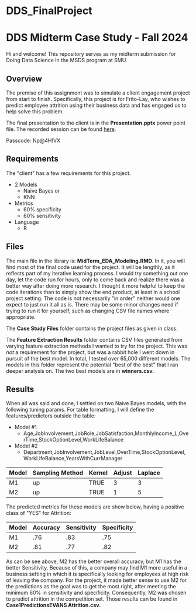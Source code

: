 # DDS_FinalProject

# DDS Midterm Case Study - Fall 2024
Hi and welcome!  This repository serves as my midterm submission for Doing Data Science in the MSDS program at SMU.  

## Overview

The premise of this assignment was to simulate a client engagement project from start to finish.  Specifically, this project is for Frito-Lay, who wishes to predict employee attrition using their business data and has engaged us to help solve this problem. 

The final presentation to the client is in the **Presentation.pptx** power point file.  The recorded session can be found [here](https://smu.zoom.us/rec/share/84QO3jf6taja-BAaZxDFqx0sNgPAW7fcUZk2qzYmJAM4m-FKpNhgslIBUONUQK_d.irZiBCHSDQCA8Q2-?startTime=1730266751000).

Passcode: Np@4H!VX

## Requirements

The "client" has a few requirements for this project. 

 - 2 Models
	 - Naive Bayes or
	 - KNN
 - Metrics
	 - 60% specificity
	 - 60% sensitivity
 - Language
	 - R

## Files

The main file in the library is:  **MidTerm_EDA_Modeling.RMD**.  In it, you will find most of the final code used for the project.  It will be lengthly, as it reflects part of my iterative learning process.  I would try something out one day, let the code run for hours, only to come back and realize there was a better way after doing more research.  I thought it more helpful to keep the code iterations than to simply show the end product, at least in a school project setting.  The code is not necessarily "in order" neither would one expect to just run it all as is.  There may be some minor changes need if trying to run it for yourself, such as changing CSV file names where appropriate. 

The **Case Study Files** folder contains the project files as given in class. 

The **Feature Extraction Results** folder contains CSV files generated from varying feature extraction methods I wanted to try for the project.  This was *not* a requirement for the project, but was a rabbit hole I went down in pursuit of the best model.  In total, I tested over 65,000 different models.  The models in this folder represent the potential "best of the best" that I ran deeper analysis on.  The two best models are in **winners.csv.**

## Results

When all was said and done, I settled on two Naive Bayes models, with the following tuning params.  For table formatting, I will define the features/predictors outside the table:

 - Model #1 
	 - Age,JobInvolvement,JobRole,JobSatisfaction,MonthlyIncome_L,OverTime,StockOptionLevel,WorkLifeBalance
 - Model #2
	 - Department,JobInvolvement,JobLevel,OverTime,StockOptionLevel,WorkLifeBalance,YearsWithCurrManager

| Model | Sampling Method | Kernel | Adjust | Laplace |
|-------|-----------------|--------|--------|---------|
| M1    | up              | TRUE   | 3      | 3       |
| M2    | up              | TRUE   | 1      | 5       |

The predicted metrics for these models are show below, having a positive class of "YES" for Attrition:

| Model | Accuracy | Sensitivity | Specificity |
|-------|----------|-------------|-------------|
| M1    | .76      | .83         | .75         |
| M2    | .81      | .77         | .82         |

As can be see above, M2 has the better overall accuracy, but M1 has the better Sensitivity.  Because of this, a company may find M1 more useful in a business setting in which it is specifically looking for employees at high risk of leaving the company.  For the project, it made better sense to use M2 for the predictions as the goal was to get the most right, after meeting the minimum 60% in sensitivity and specificity.  Consequently, M2 was chosen to predict attrition in the competition set.  Those results can be found in **Case1PredictionsEVANS Attrition.csv.**
